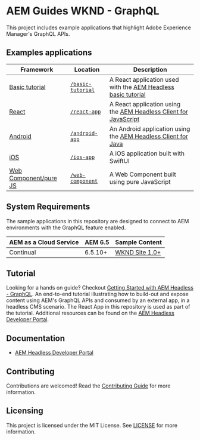 # AEM Guides WKND - GraphQL

This project includes example applications that highlight Adobe Experience Manager's GraphQL APIs.

## Examples applications

| Framework | Location | Description |
|--------|-----------|-------------|
| [Basic tutorial](./basic-tutorial) | [`/basic-tutorial`](./basic-tutorial) | A React application used with the [AEM Headless basic tutorial](https://experienceleague.adobe.com/docs/experience-manager-learn/getting-started-with-aem-headless/graphql/multi-step/overview.html) |
| [React](./react-app) | [`/react-app`](./react-app) | A React application using the [AEM Headless Client for JavaScript](https://github.com/adobe/aem-headless-client-js) |
| [Android](./android-app) | [`/android-app`](./android-app) | An Android application using the [AEM Headless Client for Java](https://github.com/adobe/aem-headless-client-java)
| [iOS](./ios-app) | [`/ios-app`](./ios-app) | A iOS application built with SwiftUI
| [Web Component/pure JS](./web-component) | [`/web-component`](./web-component) | A Web Component built using pure JavaScript


## System Requirements

The sample applications in this repository are designed to connect to AEM environments with the GraphQL feature enabled.

 AEM as a Cloud Service | AEM 6.5 | Sample Content |
------------------------|---------|--------------------|
Continual               | 6.5.10+ |  [WKND Site 1.0+](https://github.com/adobe/aem-guides-wknd/releases/latest) |

## Tutorial

Looking for a hands on guide? Checkout [Getting Started with AEM Headless - GraphQL](https://experienceleague.adobe.com/docs/experience-manager-learn/getting-started-with-aem-headless/graphql/overview.html). An end-to-end tutorial illustrating how to build-out and expose content using AEM's GraphQL APIs and consumed by an external app, in a headless CMS scenario. The React App in this repository is used as part of the tutorial. Additional resources can be found on the  [AEM Headless Developer Portal](https://experienceleague.adobe.com/landing/experience-manager/headless/developer.html).

## Documentation

* [AEM Headless Developer Portal](https://experienceleague.adobe.com/landing/experience-manager/headless/developer.html)

## Contributing

Contributions are welcomed! Read the [Contributing Guide](./.github/CONTRIBUTING.md) for more information.

## Licensing

This project is licensed under the MIT License. See [LICENSE](LICENSE) for more information.
